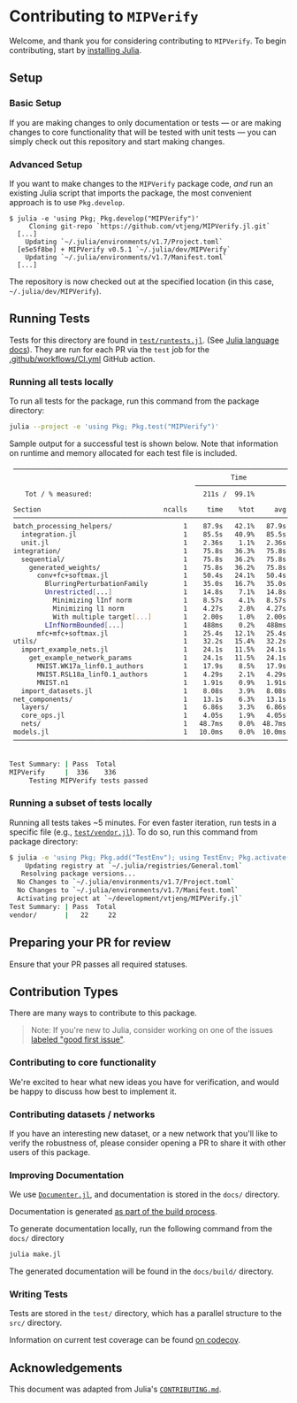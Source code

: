 # Contributing to `MIPVerify`

Welcome, and thank you for considering contributing to `MIPVerify`. To begin contributing, start by
[installing Julia](https://julialang.org/downloads/platform/).

## Setup

### Basic Setup

If you are making changes to only documentation or tests — or are making changes to core
functionality that will be tested with unit tests — you can simply check out this repository and
start making changes.

### Advanced Setup

If you want to make changes to the `MIPVerify` package code, _and_ run an existing Julia script that
imports the package, the most convenient approach is to use `Pkg.develop`.

```shell-session
$ julia -e 'using Pkg; Pkg.develop("MIPVerify")'
     Cloning git-repo `https://github.com/vtjeng/MIPVerify.jl.git`
  [...]
    Updating `~/.julia/environments/v1.7/Project.toml`
  [e5e5f8be] + MIPVerify v0.5.1 `~/.julia/dev/MIPVerify`
    Updating `~/.julia/environments/v1.7/Manifest.toml`
  [...]
```

The repository is now checked out at the specified location (in this case,
`~/.julia/dev/MIPVerify`).

## Running Tests

Tests for this directory are found in [`test/runtests.jl`](./test/runtests.jl). (See
[Julia language docs](https://pkgdocs.julialang.org/v1/creating-packages/#Adding-tests-to-the-package)).
They are run for each PR via the `test` job for the
[.github/workflows/CI.yml](.github/workflows/CI.yml) GitHub action.

### Running all tests locally

To run all tests for the package, run this command from the package directory:

```sh
julia --project -e 'using Pkg; Pkg.test("MIPVerify")'
```

Sample output for a successful test is shown below. Note that information on runtime and memory
allocated for each test file is included.

```sh
 ────────────────────────────────────────────────────────────────────────────────────────────────
                                                        Time                    Allocations
                                               ───────────────────────   ────────────────────────
    Tot / % measured:                            211s /  99.1%           16.8GiB /  98.9%

 Section                               ncalls     time    %tot     avg     alloc    %tot      avg
 ────────────────────────────────────────────────────────────────────────────────────────────────
 batch_processing_helpers/                  1    87.9s   42.1%   87.9s   4.14GiB   24.9%  4.14GiB
   integration.jl                           1    85.5s   40.9%   85.5s   3.45GiB   20.8%  3.45GiB
   unit.jl                                  1    2.36s    1.1%   2.36s    706MiB    4.2%   706MiB
 integration/                               1    75.8s   36.3%   75.8s   4.64GiB   27.9%  4.64GiB
   sequential/                              1    75.8s   36.2%   75.8s   4.64GiB   27.9%  4.64GiB
     generated_weights/                     1    75.8s   36.2%   75.8s   4.64GiB   27.9%  4.64GiB
       conv+fc+softmax.jl                   1    50.4s   24.1%   50.4s   1.29GiB    7.8%  1.29GiB
         BlurringPerturbationFamily         1    35.0s   16.7%   35.0s   0.95GiB    5.7%  0.95GiB
         Unrestricted[...]                  1    14.8s    7.1%   14.8s    302MiB    1.8%   302MiB
           Minimizing lInf norm             1    8.57s    4.1%   8.57s    122MiB    0.7%   122MiB
           Minimizing l1 norm               1    4.27s    2.0%   4.27s    103MiB    0.6%   103MiB
           With multiple target[...]        1    2.00s    1.0%   2.00s   77.2MiB    0.5%  77.2MiB
         LInfNormBounded[...]               1    488ms    0.2%   488ms   36.9MiB    0.2%  36.9MiB
       mfc+mfc+softmax.jl                   1    25.4s   12.1%   25.4s   3.35GiB   20.2%  3.35GiB
 utils/                                     1    32.2s   15.4%   32.2s   6.50GiB   39.2%  6.50GiB
   import_example_nets.jl                   1    24.1s   11.5%   24.1s   3.04GiB   18.3%  3.04GiB
     get_example_network_params             1    24.1s   11.5%   24.1s   3.04GiB   18.3%  3.04GiB
       MNIST.WK17a_linf0.1_authors          1    17.9s    8.5%   17.9s   1.54GiB    9.3%  1.54GiB
       MNIST.RSL18a_linf0.1_authors         1    4.29s    2.1%   4.29s    786MiB    4.6%   786MiB
       MNIST.n1                             1    1.91s    0.9%   1.91s    757MiB    4.5%   757MiB
   import_datasets.jl                       1    8.08s    3.9%   8.08s   3.46GiB   20.8%  3.46GiB
 net_components/                            1    13.1s    6.3%   13.1s   1.32GiB    7.9%  1.32GiB
   layers/                                  1    6.86s    3.3%   6.86s    746MiB    4.4%   746MiB
   core_ops.jl                              1    4.05s    1.9%   4.05s    449MiB    2.6%   449MiB
   nets/                                    1   48.7ms    0.0%  48.7ms   5.17MiB    0.0%  5.17MiB
 models.jl                                  1   10.0ms    0.0%  10.0ms   25.2KiB    0.0%  25.2KiB
 ────────────────────────────────────────────────────────────────────────────────────────────────


Test Summary: | Pass  Total
MIPVerify     |  336    336
     Testing MIPVerify tests passed
```

### Running a subset of tests locally

Running all tests takes ~5 minutes. For even faster iteration, run tests in a specific file (e.g.,
[`test/vendor.jl`](./test/vendor.jl)). To do so, run this command from package directory:

```sh
$ julia -e 'using Pkg; Pkg.add("TestEnv"); using TestEnv; Pkg.activate("."); TestEnv.activate(); include("test/vendor.jl")'
    Updating registry at `~/.julia/registries/General.toml`
   Resolving package versions...
  No Changes to `~/.julia/environments/v1.7/Project.toml`
  No Changes to `~/.julia/environments/v1.7/Manifest.toml`
  Activating project at `~/development/vtjeng/MIPVerify.jl`
Test Summary: | Pass  Total
vendor/       |   22     22
```

## Preparing your PR for review

Ensure that your PR passes all required statuses.

## Contribution Types

There are many ways to contribute to this package.

> Note: If you're new to Julia, consider working on one of the issues
> [labeled "good first issue"](https://github.com/vtjeng/MIPVerify.jl/issues?q=is%3Aissue+is%3Aopen+label%3A%22good+first+issue%22).

### Contributing to core functionality

We're excited to hear what new ideas you have for verification, and would be happy to discuss how
best to implement it.

### Contributing datasets / networks

If you have an interesting new dataset, or a new network that you'll like to verify the robustness
of, please consider opening a PR to share it with other users of this package.

### Improving Documentation

We use [`Documenter.jl`](https://juliadocs.github.io/Documenter.jl/stable/man/guide/), and
documentation is stored in the `docs/` directory.

Documentation is generated
[as part of the build process](https://github.com/vtjeng/MIPVerify.jl/blob/2f2a0918abe28fb5f8b0b14396363c516a9c80c6/.travis.yml#L23-L28).

To generate documentation locally, run the following command from the `docs/` directory

```sh
julia make.jl
```

The generated documentation will be found in the `docs/build/` directory.

### Writing Tests

Tests are stored in the `test/` directory, which has a parallel structure to the `src/` directory.

Information on current test coverage can be found
[on codecov](https://codecov.io/github/vtjeng/MIPVerify.jl?branch=master).

## Acknowledgements

This document was adapted from Julia's
[`CONTRIBUTING.md`](https://github.com/JuliaLang/julia/blob/master/CONTRIBUTING.md).
